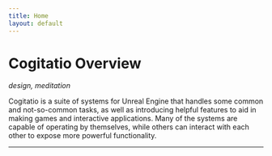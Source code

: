 ```yaml
---
title: Home
layout: default
---
```


<h1 class="fa-h1 home">Cogitatio Overview</h1>

_design, meditation_

Cogitatio is a suite of systems for Unreal Engine that handles some common and not-so-common tasks, as well as
introducing helpful features to aid in making games and interactive applications. Many of the systems are
capable of operating by themselves, while others can interact with each other to expose more powerful
functionality.

-----

